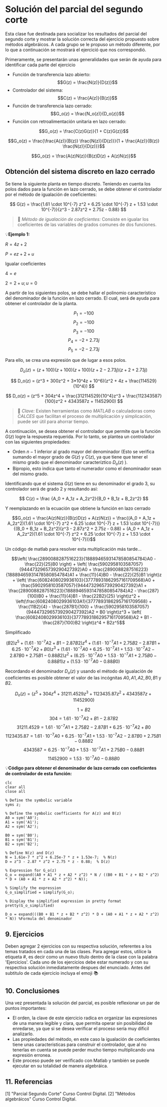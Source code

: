 # Solución del parcial del segundo corte

Esta clase fue destinada para socializar los resultados del parcial del segundo corte y mostrar la solución correcta del ejercicio propuesto sobre métodos algebráicos. A cada grupo se le propuso un método diferente, por lo que a continuación se mostrará el ejercició que nos correspondió.

Primeramente, se presentarán unas generalidades que serán de ayuda para identificar cada parte del ejercicio

- Función de transferencia lazo abierto:   $$G(z) = \frac{N(z)}{D(z)}$$
- Controlador del sistema:                 $$C(z) = \frac{A(z)}{B(z)}$$
- Función de transferencia lazo cerrado:   $$G_o(z) = \frac{N_o(z)}{D_o(z)}$$
- Función con retroalimentación unitaria en lazo cerrado:

$$G_o(z) = \frac{C(z)G(z)}{1 + C(z)G(z)}$$

$$G_o(z) = \frac{\frac{A(z)}{B(z)} \frac{N(z)}{D(z)}}{1 + \frac{A(z)}{B(z)} \frac{N(z)}{D(z)}}$$

$$G_o(z) = \frac{A(z)N(z)}{B(z)D(z) + A(z)N(z)}$$

## Obtención del sistema discreto en lazo cerrado
Se tiene la siguiente planta en tiempo discreto. Teniendo en cuenta los polos dados para la función en lazo cerrado, se debe obtener el controlador por el método de igualación de coeficientes:

$$ G(z) = \frac{1.61 \cdot 10^{-7} z^2 + 6.25 \cdot 10^{-7} z + 1.53 \cdot 10^{-7}}{z^3 - 2.87z^2 + 2.75z - 0.88} $$

>🔑 *Método de igualación de coeficientes:* Consiste en igualar los coeficientes de las variables de grados comunes de dos funciones.

💡**Ejemplo 1:**

$R = 4z + 2$

$P = ez + 2 + u$

Igualar coeficientes

$4 = e$

$2 = 2 + u; u = 0$

A partir de los siguientes polos, se debe hallar el polinomio característico del denominador de la función en lazo cerrado. El cual, será de ayuda para obtener el controlador de la planta.

$$ P_1 = -100$$
$$ P_2 = -100$$
$$ P_3 = -100$$
$$ P_4 = -2 + 2.73j$$
$$ P_5 = -2 - 2.73j$$

Para ello, se crea una expresión que de lugar a esos polos.

$$ D_o(z) = (z+100)(z+100)(z+100)(z + 2 - 2.73j)(z + 2 + 2.73j) $$

$$ D_o(z) = (z^3 + 300z^2 + 3*10^4z + 10^6)(z^2 + 4z + \frac{114529}{10^4}) $$

$$ D_o(z) = (z^5 + 304z^4 + \frac{312114529}{10^4}z^3 + \frac{112343587}{100}z^2 + 4343587z + 11452900) $$

>🔑 *Clave:* Existen herramientas como *_MATLAB_* o calculadoras como *_CALCES_* que facilitan el proceso de multiplicación y simplicación, puede ser útil para ahorrar tiempo.

A continuación, se desea obtener el controlador que permite que la función $G(z)$ logre la respuesta requerida.
Por lo tanto, se plantea un controlador con las siguientes propiedades:
- Orden $n-1$ inferior al grado mayor del denominador (Esto se verifica sumando el mayor grado de $G(z)$ y $C(z)$, ya que tiene que tener el mismo grado que el denominador caracteríztico $D_o(z)$ ).
- Bipropio, esto indica que tanto el numerador como el denominador sean del mismo grado.

Identificando que el sistema $G(z)$ tiene en su denominador el grado $3$, su controlador será de grado $2$ y resultando así:

$$ C(z) = \frac {A_0 + A_1z + A_2z^2}{B_0 + B_1z + B_2z^2} $$

Y reemplazando en la ecuación que obtiene la función en lazo cerrado

$$G_o(z) = \frac{A(z)N(z)}{B(z)D(z) + A(z)N(z)} = \frac{(A_0 + A_1z + A_2z^2)(1.61 \cdot 10^{-7} z^2 + 6.25 \cdot 10^{-7} z + 1.53 \cdot 10^{-7})}{(B_0 + B_1z + B_2z^2)(z^3 - 2.87z^2 + 2.75z - 0.88) + (A_0 + A_1z + A_2z^2)(1.61 \cdot 10^{-7} z^2 + 6.25 \cdot 10^{-7} z + 1.53 \cdot 10^{-7})}$$

Un código de matlab para resolver esta multiplicación más tarde...

$$\left( \frac{2890088287516223}{18889465931478580854784}A0 - \frac{22}{25}B0 \right) + \left( \frac{5902958103587057}{9444732965739290427392}A0 + \frac{2890088287516223}{18889465931478580854784}A1 + \frac{11}{4}B0 - \frac{22}{25}B1 \right)z + \left( \frac{6082408029936103}{37778931862957161709568}A0 + \frac{5902958103587057}{9444732965739290427392}A1 + \frac{2890088287516223}{18889465931478580854784}A2 - \frac{287}{100}B0 + \frac{11}{4}B1 - \frac{22B2}{25} \right)z^2 + \left(\frac{6082408029936103A1}{37778931862957161709568} + \frac{11B2}{4} - \frac{287B1}{100} + \frac{5902958103587057}{9444732965739290427392}A2 + B0 \right)z^3 + \left( \frac{6082408029936103}{37778931862957161709568}A2 + B1 - \frac{287}{100}B2 \right)z^4 + B2z^5$$

Simplificado

$$(B2)z^5 + (1.61·10^{-7}A2 + B1 - 2.87B2)z^4 + (1.61·10^{-7}A1 + 2.75B2 - 2.87B1 + 6.25·10^{-7}A2 + B0)z^3 + (1.61·10^{-7}A0 + 6.25·10^{-7}A1 + 1.53·10^{-7}A2 - 2.87B0 + 2.75B1 - 0.88B2)z^2 + (6.25·10^{-7}A0 + 1.53·10^{-7}A1 + 2.75B0 - 0.88B1)z + (1.53·10^{-7}A0 - 0.88B0)$$


Recordando el denominador $D_o(z)$ y usando el método de igualación de coeficientes es posible obtener el valor de las incógnitas $A0, A1, A2, B0, B1$ y $B2$.

$$D_o(z) = (z^5 + 304z^4 + 31211.4529z^3 + 1123435.87z^2 + 4343587z + 11452900) $$

$$1 = B2$$
$$304 = 1.61·10^{-7}A2 + B1 - 2.87B2$$
$$31211.4529 = 1.61·10^{-7}A1 + 2.75B2 - 2.87B1 + 6.25·10^{-7}A2 + B0$$
$$1123435.87 = 1.61·10^{-7}A0 + 6.25·10^{-7}A1 + 1.53·10^{-7}A2 - 2.87B0 + 2.75B1 - 0.88B2$$
$$4343587 = 6.25·10^{-7}A0 + 1.53·10^{-7}A1 + 2.75B0 - 0.88B1$$
$$11452900 = 1.53·10^{-7}A0 - 0.88B0$$

💡**Código para obtener el denominador de lazo cerrado con coeficientes de controlador de esta función:**
```
clc
clear all
close all

% Define the symbolic variable
syms z;

% Define the symbolic coefficients for A(z) and B(z)
A0 = sym('A0');
A1 = sym('A1');
A2 = sym('A2');

B0 = sym('B0');
B1 = sym('B1');
B2 = sym('B2');

% Define N(z) and D(z)
N = 1.61e-7 * z^2 + 6.25e-7 * z + 1.53e-7;  % N(z)
D = z^3 - 2.87 * z^2 + 2.75 * z - 0.88;  % D(z)

% Expression for G_o(z)
G_o = expand((A0 + A1 * z + A2 * z^2) * N / ((B0 + B1 * z + B2 * z^2) * D + (A0 + A1 * z + A2 * z^2) * N));

% Simplify the expression
G_o_simplified = simplify(G_o);

% Display the simplified expression in pretty format
pretty(G_o_simplified)

D_o = expand(((B0 + B1 * z + B2 * z^2) * D + (A0 + A1 * z + A2 * z^2) * N)) %Formula del denominador
```

## 9. Ejercicios
Deben agregar 2 ejercicios con su respectiva solución, referentes a los temas tratados en cada una de las clases. Para agregar estos, utilice la etiqueta #, es decir como un nuevo título dentro de la clase con la palabra 'Ejercicios'. Cada uno de los ejercicios debe estar numerado y con su respectiva solución inmediatamente despues del enunciado. Antes del subtitulo de cada ejercicio incluya el emoji 📚

## 10. Conclusiones
Una vez presentada la solución del parcial, es posible reflexionar un par de puntos importantes:
- El orden, la clave de este ejercicio radica en organizar las expresiones de una manera legible y clara, que permita operar sin posibilidad de enredarse, ya que si se desea verificar el proceso sería muy dificil analizarlo.
- Las propiedades del método, en este caso la igualación de coeficientes tiene unas caracteristicas para construir el controlador, que al no tenerlas en cuenta se puede perder mucho tiempo multiplicando una expresión erronea.
- Este proceso puede ser verificado con Matlab y también se puede ejecutar en su totalidad de manera algebráica.

## 11. Referencias
[1] "Parcial Segundo Corte" Curso Control Digital.
[2] "Métodos algebráicos" Curso Control Digital.
